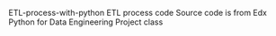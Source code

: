 ETL-process-with-python
ETL process code Source code is from Edx Python for Data Engineering Project class
